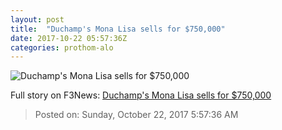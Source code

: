 ```yaml
---
layout: post
title:  "Duchamp's Mona Lisa sells for $750,000"
date: 2017-10-22 05:57:36Z
categories: prothom-alo
---
```


![Duchamp's Mona Lisa sells for $750,000](http://en.prothom-alo.com/contents/cache/images/1200x630x1/uploads/media/2017/10/22/1a003795eeb1fc429b56722fe008c89b-Minalisat.jpg?jadewits_media_id=152911)




Full story on F3News: [Duchamp's Mona Lisa sells for $750,000](http://www.f3nws.com/n/2ZErpD)

> Posted on: Sunday, October 22, 2017 5:57:36 AM
